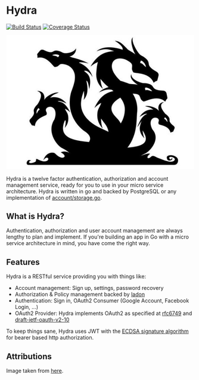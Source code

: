 # Hydra

[![Build Status](https://travis-ci.org/ory-am/hydra.svg)](https://travis-ci.org/ory-am/hydra)
[![Coverage Status](https://coveralls.io/repos/ory-am/hydra/badge.svg?branch=master&service=github)](https://coveralls.io/github/ory-am/hydra?branch=master)

![Hydra](hydra.png)

Hydra is a twelve factor authentication, authorization and account management service, ready for you to use in your micro service architecture.
Hydra is written in go and backed by PostgreSQL or any implementation of [account/storage.go](account/storage.go).

## What is Hydra?

Authentication, authorization and user account management are always lengthy to plan and implement. If you're building an app in Go with
a micro service architecture in mind, you have come the right way.

## Features

Hydra is a RESTful service providing you with things like:

* Account management: Sign up, settings, password recovery
* Authorization & Policy management backed by [ladon](https://github.com/ory-am/ladon)
* Authentication: Sign in, OAuth2 Consumer (Google Account, Facebook Login, ...)
* OAuth2 Provider: Hydra implements OAuth2 as specified at [rfc6749](http://tools.ietf.org/html/rfc6749) and [draft-ietf-oauth-v2-10](http://tools.ietf.org/html/draft-ietf-oauth-v2-10)

To keep things sane, Hydra uses JWT with the [ECDSA signature algorithm](https://en.wikipedia.org/wiki/Elliptic_Curve_Digital_Signature_Algorithm)
for bearer based http authorization.

## Attributions

Image taken from [here](https://www.flickr.com/photos/pathfinderlinden/7161293044/).